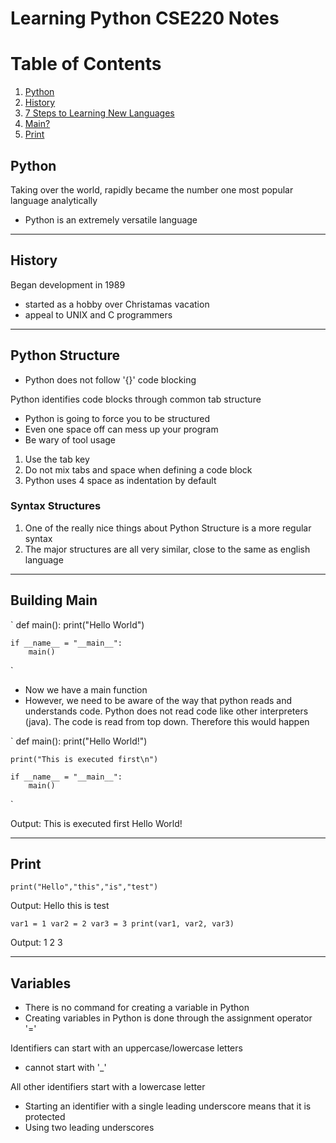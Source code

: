 # Learning Python CSE220 Notes

# Table of Contents
1. [Python]()
2. [History]()
3. [7 Steps to Learning New Languages]()
4. [Main?]()
5. [Print]()


## Python
Taking over the world, rapidly became the number one most popular language analytically
- Python is an extremely versatile language

---

## History
Began development in 1989
- started as a hobby over Christamas vacation
- appeal to UNIX and C programmers


---

## Python Structure
- Python does not follow '{}' code blocking

Python identifies code blocks through common tab structure
* Python is going to force you to be structured
* Even one space off can mess up your program
* Be wary of tool usage

1. Use the tab key
2. Do not mix tabs and space when defining a code block
3. Python uses 4 space as indentation by default

### Syntax Structures
1. One of the really nice things about Python Structure is a more regular syntax
2. The major structures are all very similar, close to the same as english language

---

## Building Main

`	def main():
		print("Hello World")

	if __name__ = "__main__":
		main()

`

* Now we have a main function
* However, we need to be aware of the way that python reads and understands code. Python does not read code like other
interpreters (java). The code is read from top down. Therefore this would happen

`	def main():
		print("Hello World!")

	print("This is executed first\n")

	if __name__ = "__main__":
		main()

`

Output:
This is executed first
Hello World!

---

## Print

`print("Hello","this","is","test")`

Output:
Hello this is test

`var1 = 1
 var2 = 2
 var3 = 3
 print(var1, var2, var3)
`

Output:
1 2 3

---

## Variables
- There is no command for creating a variable in Python
- Creating variables in Python is done through the assignment operator '='

Identifiers can start with an uppercase/lowercase letters
- cannot start with '_'

All other identifiers start with a lowercase letter
- Starting an identifier with a single leading underscore means that it is protected
- Using two leading underscores 



